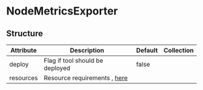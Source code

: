# NodeMetricsExporter 
 

## Structure 
 

| Attribute | Description                                                | Default | Collection  |
| --------- | ---------------------------------------------------------- | ------- | ----------  |
| deploy    | Flag if tool should be deployed                            |  false  |             |
| resources | Resource requirements , [here](v1/ResourceRequirements.md) |         |             |